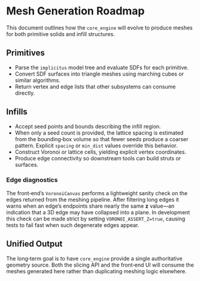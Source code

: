 # Mesh Generation Roadmap

This document outlines how the `core_engine` will evolve to produce meshes for
both primitive solids and infill structures.

## Primitives

* Parse the `implicitus` model tree and evaluate SDFs for each primitive.
* Convert SDF surfaces into triangle meshes using marching cubes or similar
  algorithms.
* Return vertex and edge lists that other subsystems can consume directly.

## Infills

* Accept seed points and bounds describing the infill region.
* When only a seed count is provided, the lattice spacing is estimated from the
  bounding‑box volume so that fewer seeds produce a coarser pattern. Explicit
  `spacing` or `min_dist` values override this behavior.
* Construct Voronoi or lattice cells, yielding explicit vertex coordinates.
* Produce edge connectivity so downstream tools can build struts or surfaces.

### Edge diagnostics

The front‑end’s `VoronoiCanvas` performs a lightweight sanity check on the
edges returned from the meshing pipeline. After filtering long edges it warns
when an edge’s endpoints share nearly the same **z** value—an indication that a
3D edge may have collapsed into a plane. In development this check can be made
strict by setting `VORONOI_ASSERT_Z=true`, causing tests to fail fast when such
degenerate edges appear.

## Unified Output

The long‑term goal is to have `core_engine` provide a single authoritative
geometry source.  Both the slicing API and the front‑end UI will consume the
meshes generated here rather than duplicating meshing logic elsewhere.
